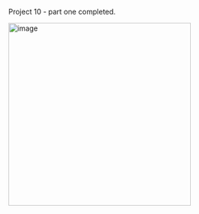 Project 10 - part one completed. 

<img width="362" alt="image" src="https://github.com/lucasnsp/100DaysOfSwift/assets/122572631/19ffc32b-4f40-43ee-8e04-ea07bac6d645">
